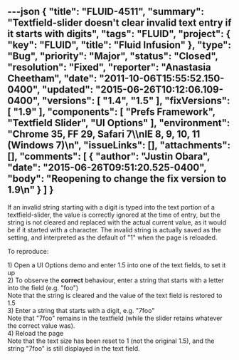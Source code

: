 ---json
{
  "title": "FLUID-4511",
  "summary": "Textfield-slider doesn't clear invalid text entry if it starts with digits",
  "tags": "FLUID",
  "project": {
    "key": "FLUID",
    "title": "Fluid Infusion"
  },
  "type": "Bug",
  "priority": "Major",
  "status": "Closed",
  "resolution": "Fixed",
  "reporter": "Anastasia Cheetham",
  "date": "2011-10-06T15:55:52.150-0400",
  "updated": "2015-06-26T10:12:06.109-0400",
  "versions": [
    "1.4",
    "1.5"
  ],
  "fixVersions": [
    "1.9"
  ],
  "components": [
    "Prefs Framework",
    "Textfield Slider",
    "UI Options"
  ],
  "environment": "Chrome 35, FF 29, Safari 7\\\nIE 8, 9, 10, 11 (Windows 7)\n",
  "issueLinks": [],
  "attachments": [],
  "comments": [
    {
      "author": "Justin Obara",
      "date": "2015-06-26T09:51:20.525-0400",
      "body": "Reopening to change the fix version to 1.9\n"
    }
  ]
}
---
If an invalid string starting with a digit is typed into the text portion of a textfield-slider, the value is correctly ignored at the time of entry, but the string is not cleared and replaced with the actual current value, as it would be if it started with a character. The invalid string is actually saved as the setting, and interpreted as the default of "1" when the page is reloaded.

To reproduce:

1\) Open a UI Options demo and enter 1.5 into one of the text fields, to set it up\
2\) To observe the **correct** behaviour, enter a string that starts with a letter into the field (e.g. "foo")\
Note that the string is cleared and the value of the text field is restored to 1.5\
3\) Enter a string that starts with a digit, e.g. "7foo"\
Note that "7foo" remains in the textfield (while the slider retains whatever the correct value was).\
4\) Reload the page\
Note that the text size has been reset to 1 (not the original 1.5), and the string "7foo" is still displayed in the text field.

        